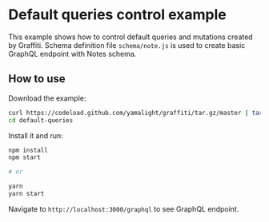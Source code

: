 # Default queries control example

This example shows how to control default queries and mutations created by Graffiti.
Schema definition file `schema/note.js` is used to create basic GraphQL endpoint with Notes schema.

## How to use

Download the example:

```bash
curl https://codeload.github.com/yamalight/graffiti/tar.gz/master | tar -xz --strip=2 graffiti-master/examples/default-queries
cd default-queries
```

Install it and run:

```bash
npm install
npm start

# or

yarn
yarn start
```

Navigate to `http://localhost:3000/graphql` to see GraphQL endpoint.
